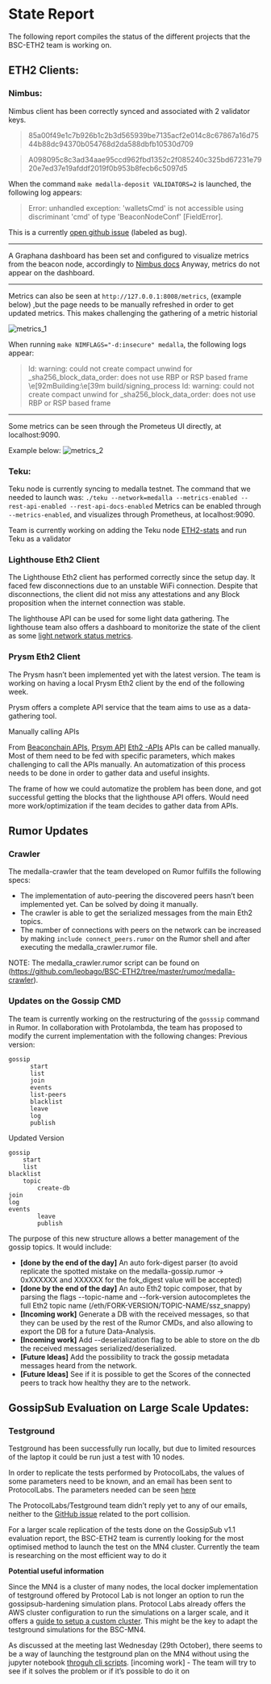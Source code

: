
   # State Report

The following report compiles the status of the different projects that the BSC-ETH2 team is working on.

## ETH2 Clients:

### Nimbus:
Nimbus client has been correctly synced and associated with 2 validator keys.

>85a00f49e1c7b926b1c2b3d565939be7135acf2e014c8c67867a16d7544b88dc94370b054768d2da588dbfb10530d709

>A098095c8c3ad34aae95ccd962fbd1352c2f085240c325bd67231e7920e7ed37e19afddf2019f0b953b8fecb6c5097d5

When the command `make medalla-deposit VALIDATORS=2` is launched, the following log appears:
 >Error: unhandled exception: 'walletsCmd' is not accessible using discriminant 'cmd' of type 'BeaconNodeConf' [FieldError].
 

This is a currently [open github issue](https://github.com/status-im/nim-beacon-chain/issues/1683) (labeled as bug).

--------

A Graphana dashboard has been set and configured to visualize metrics from the beacon node, accordingly to [Nimbus docs](https://status-im.github.io/nim-beacon-chain/metrics-pretty-pictures.html)
Anyway, metrics do not appear on the dashboard.

-------
Metrics can also be seen at `http://127.0.0.1:8008/metrics`, (example below) ,but the page needs to be manually refreshed in order to get updated metrics. This makes challenging the gathering of a metric historial

![metrics_1](./img/example_1.png)


When running `make NIMFLAGS="-d:insecure" medalla`, the following logs appear:

 >ld: warning: could not create compact unwind for _sha256_block_data_order: does not use RBP or RSP based frame
\e[92mBuilding:\e[39m build/signing_process
ld: warning: could not create compact unwind for _sha256_block_data_order: does not use RBP or RSP based frame

----

Some metrics can be seen through the Prometeus UI directly, at localhost:9090.

Example below:
![metrics_2](./img/example_2.png)

### Teku:

Teku node is currently syncing to medalla testnet. 
The command that we needed to launch was: `./teku --network=medalla --metrics-enabled --rest-api-enabled --rest-api-docs-enabled`
Metrics can be enabled through `--metrics-enabled`, and visualizes through Prometheus, at localhost:9090.


Team is currently working on adding the Teku node [ETH2-stats](https://eth2stats.io/add-node) and run Teku as a validator

### Lighthouse Eth2 Client

The Lighthouse Eth2 client has performed correctly since the setup day. It faced few disconnections due to an unstable WiFi connection. Despite that disconnections, the client did not miss any attestations and any Block proposition when the internet connection was stable.

The lighthouse API can be used for some light data gathering. The lighthouse team also offers a dashboard to monitorize the state of the client as some [light network status metrics](https://github.com/sigp/lighthouse-metrics).

### Prysm Eth2 Client

The Prysm hasn’t been implemented yet with the latest version. The team is working on having a local Prysm Eth2 client by the end of the following week. 

Prysm offers a complete API service that the team aims to use as a data-gathering tool. 

Manually calling APIs

From
[Beaconchain APIs](https://beaconcha.in/api/v1/docs/index.html#/Block/get_api_v1_block__slotOrHash_),
[Prsym API](https://api.prylabs.network/#/)
[Eth2 -APIs](https://ethereum.github.io/eth2.0-APIs/#)
APIs can be called manually. Most of them need to be fed with specific parameters, which makes challenging to call the APIs manually. An automatization of this process needs to be done in order to gather data and useful insights. 

The frame of how we could automatize the problem has been done, and got successful getting the blocks that the lighthouse API offers. Would need more work/optimization if the team decides to gather data from APIs.

## Rumor Updates

### Crawler

The medalla-crawler that the team developed on Rumor fulfills the following specs:

* The implementation of auto-peering the discovered peers hasn’t been implemented yet. Can be solved by doing it manually.
* The crawler is able to get the serialized messages from the main Eth2 topics.
* The number of connections with peers on the network can be increased by making `include connect_peers.rumor` on the Rumor shell and after executing the medalla_crawler.rumor file.

NOTE: The medalla_crawler.rumor script can be found on (https://github.com/leobago/BSC-ETH2/tree/master/rumor/medalla-crawler).


### Updates on the Gossip CMD

The team is currently working on the restructuring of the `gosssip` command in Rumor.
In collaboration with Protolambda, the team has proposed to modify the current implementation with the following changes:
Previous version:
```
gossip           
      start            
      list             
      join             
      events           
      list-peers       
      blacklist        
      leave           
      log              
      publish          
```

Updated Version 
```
gossip
	start		
	list	
blacklist	
	topic
		create-db         
join	
log	 
events	  
		leave
		publish

```
The purpose of this new structure allows a better management of the gossip topics.
It would include:
* **[done by the end of the day]** An auto fork-digest parser (to avoid replicate the spotted mistake on the medalla-gossip.rumor -> 0xXXXXXX and XXXXXX for the fok_digest value will be accepted)
* **[done by the end of the day]** An auto Eth2 topic composer, that by parsing the flags --topic-name and --fork-version autocompletes the full Eth2 topic name 
(/eth/FORK-VERSION/TOPIC-NAME/ssz_snappy)
* **[Incoming work]** Generate a DB with the received messages, so that they can be used by the rest of the Rumor CMDs, and also allowing to export the DB for a future Data-Analysis.
* **[Incoming work]** Add --deserialization flag to be able to store on the db the received messages serialized/deserialized.
* **[Future Ideas]** Add the possibility to track the gossip metadata messages heard from the network.
* **[Future Ideas]** See if it is possible to get the Scores of the connected peers to track how healthy they are to the network.

 

## GossipSub Evaluation on Large Scale Updates:

### Testground

Testground has been successfully run locally, but due to limited resources of the laptop it could be run just a test with 10 nodes.

In order to replicate the tests performed by ProtocolLabs, the values of some parameters need to be known, and an email has been sent to ProtocolLabs.
The parameters needed can be seen [here](https://github.com/leobago/BSC-ETH2/blob/master/gossipsub-benchmark-tools/Testing_Docs.md)

The ProtocolLabs/Testground team didn’t reply yet to any of our emails, neither to the [GitHub issue](https://github.com/libp2p/gossipsub-hardening/issues/14) related to the port collision.

For a larger scale replication of the tests done on the GossipSub v1.1 evaluation report, the BSC-ETH2 team is currently looking for the most optimised method to launch the test on the MN4 cluster.
Currently the team is researching on the most efficient way to do it

**Potential useful information**

Since the MN4 is a cluster of many nodes, the local docker implementation of testground offered by Protocol Lab is not longer an option to run the gossipsub-hardening simulation plans. 
Protocol Labs already offers the AWS cluster configuration to run the simulations on a larger scale, and it offers a [guide to setup a custom cluster](https://github.com/testground/infra). 
This might be the key to adapt the testground simulations for the BSC-MN4.

As discussed at the meeting last Wednesday (29th October), there seems to be a way of launching the testground plan on the MN4 without using the jupyter notebook [throguh cli scripts](https://github.com/libp2p/gossipsub-hardening#running-using-the-cli-scripts).
[incoming work] - The team will try to see if it solves the problem or if it’s possible to do it on

